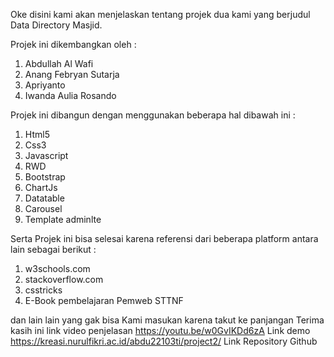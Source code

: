 Oke disini kami akan menjelaskan tentang projek dua kami yang berjudul Data Directory Masjid.

Projek ini dikembangkan oleh :
1. Abdullah Al Wafi
2. Anang Febryan Sutarja
3. Apriyanto
4. Iwanda Aulia Rosando

Projek ini dibangun dengan menggunakan beberapa hal dibawah ini :
1. Html5
2. Css3
3. Javascript
4. RWD
5. Bootstrap 
6. ChartJs
7. Datatable
8. Carousel
9. Template adminlte 

Serta Projek ini bisa selesai karena referensi dari beberapa platform antara lain sebagai berikut :
1. w3schools.com
2. stackoverflow.com
3. csstricks
4. E-Book pembelajaran Pemweb STTNF 

dan lain lain yang gak bisa Kami masukan karena takut ke panjangan
Terima kasih 
ini link video penjelasan 
https://youtu.be/w0GvIKDd6zA
Link demo
https://kreasi.nurulfikri.ac.id/abdu22103ti/project2/
Link Repository Github
